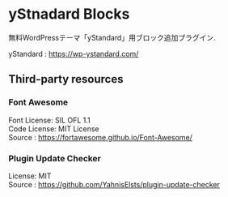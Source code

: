 # yStnadard Blocks

無料WordPressテーマ「yStandard」用ブロック追加プラグイン.

yStandard : <https://wp-ystandard.com/>

## Third-party resources

### Font Awesome

Font License: SIL OFL 1.1  
Code License: MIT License  
Source      : <https://fortawesome.github.io/Font-Awesome/>

### Plugin Update Checker

License: MIT  
Source : <https://github.com/YahnisElsts/plugin-update-checker>